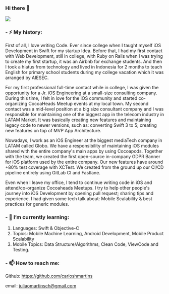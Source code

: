 ### Hi there 👋

<a href="https://github.com/carloshmartins/github-profile-views-counter">
  <img src="https://komarev.com/ghpvc/?username=carloshmartins">
</a>


### - ⚡ My history:
First of all, I love writing Code. Ever since college when I taught myself iOS Development in Swift for my startup Idea. 
Before that, I had my first contact with Web Development, still in college, with Ruby on Rails when I was trying to create my first startup, it was an Airbnb for exchange students. And then I took a hiatus from technology and lived in Indonesia for 2 months to teach English for primary school students during my college vacation which it was arranged by AIESEC.

For my first professional full-time contact while in college, I was given the opportunity for a Jr. iOS Engineering at a small-size consulting company. During this time, I felt in love for the iOS community and started co-organizing CocoaHeads Meetup events at my local town.
My second contact was a mid-level position at a big size consultant company and I was responsible for maintaining one of the biggest app in the telecom industry in LATAM Market. It was basically creating new features and maintaining legacy code to newer versions, such as: converting Swift 3 to 5; creating new features on top of MVP App Architecture.

Nowadays, I work as an iOS Engineer at the biggest mediaTech company in LATAM called Globo. We have a responsibility of maintaining iOS modules shared with the entire company's main apps by using Cocoapods. Together with the team, we created the first open-source in-company GDPR Banner for iOS platform used by the entire company. Our new features have around +80% test coverage with XCTest. We created from the ground up our CI/CD pipeline entirely using GitLab CI and Fastlane.

Even when I leave my office, I tend to continue writing code in iOS and attend/co-organize Cocoaheads Meetups. I try to help other people's journey into iOS Development by opening pull request; sharing tips and experience. I had given some tech talk about: Mobile Scalability & best practices for generic modules.

### - 🌱 I’m currently learning: 
1) Languages: Swift & Objective-C
2) Topics: Mobile Machine Learning, Android Development, Mobile Product Scalability
3) Mobile Topics: Data Structure/Algorithms, Clean Code, ViewCode and Testing.

### - 📫 How to reach me:
Github: https://github.com/carloshmartins

email: juliaomartinsch@gmail.com 
